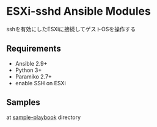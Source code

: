 # ESXi-sshd Ansible Modules

sshを有効にしたESXiに接続してゲストOSを操作する

## Requirements

- Ansible 2.9+
- Python 3+
- Paramiko 2.7+
- enable SSH on ESXi

## Samples

at [sample-playbook](sample-playbook) directory
